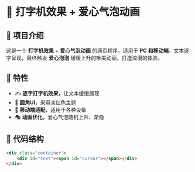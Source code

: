 # 🎨 打字机效果 + 爱心气泡动画

## 🌟 项目介绍
这是一个 **打字机效果** + **爱心气泡动画** 的网页程序，适用于 **PC 和移动端**。文本逐字呈现，最终触发 **爱心泡泡** 缓缓上升的唯美动画，打造浪漫的体验。

## 🎯 特性
- ✍ **逐字打字机效果**，让文本缓缓展现
- 🎨 **圆角UI**，采用淡红色主题
- 📱 **移动端适配**，适用于各种设备
- 🎭 **动画优化**，爱心气泡随机上升、渐隐

## 📜 代码结构
```html
<div class="container">
    <div id="text"><span id="cursor"></span></div>
</div>
